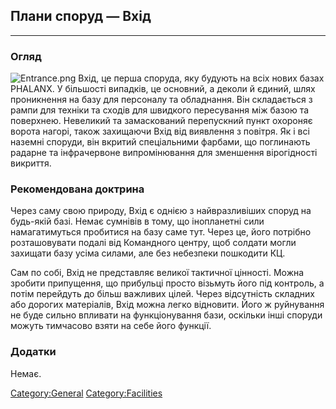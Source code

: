 ## Плани споруд — Вхід

------------------------------------------------------------------------

### Огляд

![](Entrance.png "Entrance.png") Вхід, це перша споруда, яку будують на
всіх нових базах PHALANX. У більшості випадків, це основний, а деколи й
єдиний, шлях проникнення на базу для персоналу та обладнання. Він
складається з рампи для техніки та сходів для швидкого пересування між
базою та поверхнею. Невеликий та замаскований перепускний пункт охороняє
ворота нагорі, також захищаючи Вхід від виявлення з повітря. Як і всі
наземні споруди, він вкритий спеціальними фарбами, що поглинають радарне
та інфрачервоне випромінювання для зменшення вірогідності викриття.

### Рекомендована доктрина

Через саму свою природу, Вхід є однією з найвразливіших споруд на
будь-якій базі. Немає сумнівів в тому, що інопланетні сили
намагатимуться пробитися на базу саме тут. Через це, його потрібно
розташовувати подалі від Командного центру, щоб солдати могли захищати
базу усіма силами, але без небезпеки пошкодити КЦ.

Сам по собі, Вхід не представляє великої тактичної цінності. Можна
зробити припущення, що прибульці просто візьмуть його під контроль, а
потім перейдуть до більш важливих цілей. Через відсутність складних або
дорогих матеріалів, Вхід можна легко відновити. Його ж руйнування не
буде сильно впливати на функціонування бази, оскільки інші споруди
можуть тимчасово взяти на себе його функції.

### Додатки

Немає.

[Category:General](Category:General "wikilink")
[Category:Facilities](Category:Facilities "wikilink")